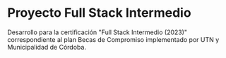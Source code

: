 # Proyecto Full Stack Intermedio

Desarrollo para la certificación "Full Stack Intermedio (2023)" correspondiente al plan Becas de Compromiso implementado por UTN y Municipalidad de Córdoba.
